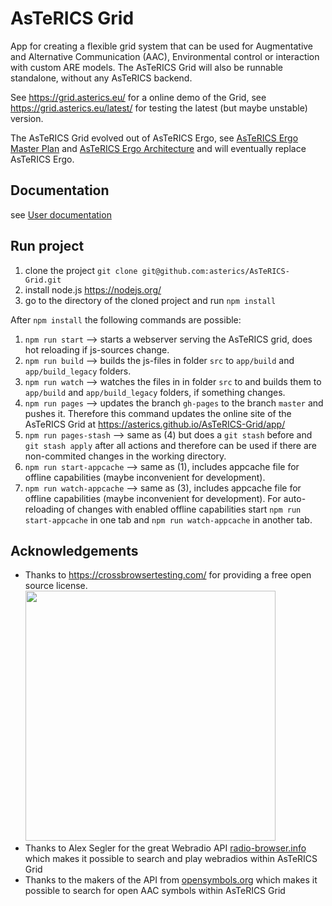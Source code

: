 # AsTeRICS Grid
App for creating a flexible grid system that can be used for Augmentative and Alternative Communication (AAC), Environmental control or interaction with custom ARE models. The AsTeRICS Grid will also be runnable standalone, without any AsTeRICS backend.

See https://grid.asterics.eu/ for a online demo of the Grid, see https://grid.asterics.eu/latest/ for testing the latest (but maybe unstable) version.

The AsTeRICS Grid evolved out of AsTeRICS Ergo, see [AsTeRICS Ergo Master Plan](https://github.com/asterics/AsTeRICS-Ergo/wiki/Master-Plan-AsTeRICS-Ergo) and [AsTeRICS Ergo Architecture](https://github.com/asterics/AsTeRICS-Ergo/wiki/Architecture) and will eventually replace AsTeRICS Ergo.

## Documentation
see [User documentation](docs/documentation_user/README.md)

## Run project
1. clone the project `git clone git@github.com:asterics/AsTeRICS-Grid.git`
2. install node.js https://nodejs.org/
3. go to the directory of the cloned project and run `npm install`

After `npm install` the following commands are possible:
1. `npm run start` --> starts a webserver serving the AsTeRICS grid, does hot reloading if js-sources change.
2. `npm run build` --> builds the js-files in folder `src` to `app/build` and `app/build_legacy` folders.
3. `npm run watch` --> watches the files in in folder `src` to and builds them to `app/build` and `app/build_legacy` folders, if something changes.
4. `npm run pages` --> updates the branch `gh-pages` to the branch `master` and pushes it. Therefore this command updates the online site of the AsTeRICS Grid at https://asterics.github.io/AsTeRICS-Grid/app/
5. `npm run pages-stash` --> same as (4) but does a `git stash` before and `git stash apply` after all actions and therefore can be used if there are non-commited changes in the working directory.
6. `npm run start-appcache` --> same as (1), includes appcache file for offline capabilities (maybe inconvenient for development).
7. `npm run watch-appcache` --> same as (3), includes appcache file for offline capabilities (maybe inconvenient for development). For auto-reloading of changes with enabled offline capabilities start `npm run start-appcache` in one tab and `npm run watch-appcache` in another tab.

## Acknowledgements
* Thanks to https://crossbrowsertesting.com/ for providing a free open source license.
<a href="https://crossbrowsertesting.com/"><img src="https://raw.githubusercontent.com/asterics/AsTeRICS-Grid/master/app/img/CBT_OS-logo_2Color-H.png" width="400px"/></a>
* Thanks to Alex Segler for the great Webradio API [radio-browser.info](http://www.radio-browser.info/) which makes it possible to search and play webradios within AsTeRICS Grid
* Thanks to the makers of the API from [opensymbols.org](https://www.opensymbols.org/) which makes it possible to search for open AAC symbols within AsTeRICS Grid